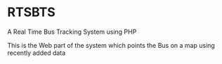 # RTSBTS
A Real Time Bus Tracking System using PHP

This is the Web part of the system which points the Bus on a map using recently added data
